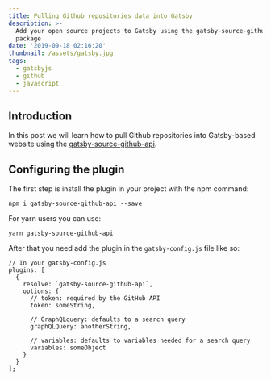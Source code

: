 ```yaml
---
title: Pulling Github repositories data into Gatsby
description: >-
  Add your open source projects to Gatsby using the gatsby-source-github-api
  package
date: '2019-09-18 02:16:20'
thumbnail: /assets/gatsby.jpg
tags:
  - gatsbyjs
  - github
  - javascript
---
```

## Introduction

In this post we will learn how to pull Github repositories into Gatsby-based website using the [gatsby-source-github-api](https://www.gatsbyjs.org/packages/gatsby-source-github-api/). 

## Configuring the plugin

The first step is install the plugin in your project with the npm command:

```
npm i gatsby-source-github-api --save
```

For yarn users you can use:

```
yarn gatsby-source-github-api
```

After that you need add the plugin in the `gatsby-config.js` file like so:

```
// In your gatsby-config.js
plugins: [
  {
    resolve: `gatsby-source-github-api`,
    options: {
      // token: required by the GitHub API
      token: someString,

      // GraphQLquery: defaults to a search query
      graphQLQuery: anotherString,

      // variables: defaults to variables needed for a search query
      variables: someObject
    }
  }
];
```
